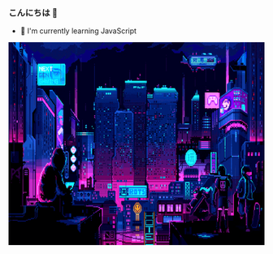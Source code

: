 ### こんにちは 👋

- 🌱 I'm currently learning JavaScript


<img src="img.gif" width="1000" height="400" />
